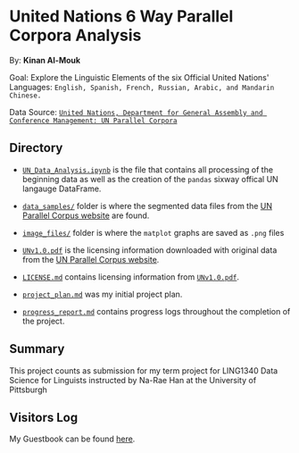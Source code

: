 # United Nations 6 Way Parallel Corpora Analysis 
By: **Kinan Al-Mouk**

Goal: Explore the Linguistic Elements of the six Official United Nations' Languages: `English, Spanish, French, Russian, Arabic, and Mandarin Chinese.`

Data Source: [`United Nations, Department for General Assembly and Conference Management: UN Parallel Corpora`](https://conferences.unite.un.org/uncorpus)

## Directory
- [`UN_Data_Analysis.ipynb`](UN_Data_Analysis.ipynb) is the file that contains all processing of the beginning data as well as the creation of the `pandas` sixway offical UN langauge DataFrame.

- [`data_samples/`](data_samples/) folder is where the segmented data files from the [UN Parallel Corpus website](https://conferences.unite.un.org/uncorpus) are found.

- [`image_files/`](image_files/) folder is where the `matplot` graphs are saved as `.png` files

- [`UNv1.0.pdf`](UNv1.0.pdf) is the licensing information downloaded with original data from the [UN Parallel Corpus website](https://conferences.unite.un.org/uncorpus).

- [`LICENSE.md`](LICENSE.md) contains licensing information from [`UNv1.0.pdf`](UNv1.0.pdf).

- [`project_plan.md`](project_plan.md) was my initial project plan.

- [`progress_report.md`](progress_report.md) contains progress logs throughout the completion of the project.


## Summary 
This project counts as submission for my term project for LING1340 Data Science for Linguists instructed by Na-Rae Han at the University of Pittsburgh


## Visitors Log
My Guestbook can be found [here](https://github.com/Data-Science-for-Linguists-2022/Class-Lounge/blob/main/guestbooks/guestbook_kinan.md).


  
